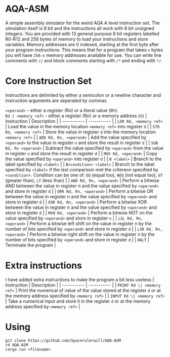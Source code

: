 # AQA-ASM
A simple assembly simulator for the weird AQA A level instruction set. The simulation itself is 8 bit and the instructions all work with 8 bit unsigned integers. You are provided with 13 general purpose 8 bit registers labelled R0-R12 and 256 bytes of memory to load your instructions and store variables. Memory addresses are 0 indexed, starting at the first byte after your program instructions. This means that for a program that takes `n` bytes you will have `256-n` memory addresses available for use. You can write line comments with `//` and block comments starting with `/*` and ending with `*/`.
# Core Instruction Set
Instructions are delimited by either a semicolon or a newline character and instruction arguments are seperated by commas.

`<operand>` - either a register (Rn) or a literal value (#n)    
`Rd | <memory ref>` - either a register (Rn) or a memory address (n)
| Instruction | Description |
| ----------- | ----------- |
| `LDR Rd, <memory ref>`  | Load the value in the memory location `<memory ref>` into register `d` |
| `STR Rd, <memory ref>` | Store the value in register `d` into the memory location `<memory ref>` |
| `ADD Rd, Rn, <operand>` | Add the value specified by `<operand>` to the value in register `n` and store the result in register `d` |
| `SUB Rd, Rn <operand>` | Subtract the value specified by `<operand>` from the value in register `n` and store the result in register `d` |
| `MOV Rd, <operand>` | Copy the value specified by `<operand>` into register `d` |
| `B <label>` | Branch to the label specified by `<label>` |
| `B<condition> <label>` | Branch to the label specified by `<label>` if the last comparison met the critereon specified by `<condition`>. Condition can be one of: `EQ` (equal too), `NEQ` (not equal too), `GT` (greater than), `LT` (less than) |
| `AND Rd, Rn, <operand>` | Perform a bitwise AND between the value in register n and the value specified by `<operand>` and store in register `d` |
| `ORR Rd, Rn, <operand>` | Perform a bitwise OR between the value in register n and the value specified by `<operand>` and store in register `d` |
| `EOR Rd, Rn, <operand>` | Perform a bitwise XOR between the value in register n and the value specified by `<operand>` and store in register `d` |
| `MVN Rd, <operand>` | Perform a bitwise NOT on the value specified by `<operand>` and store in register `n` |
| `LSL Rd, Rn, <operand>` | Perform a bitwise left shift on the value in register n by the number of bits specified by `<operand>` and store in register `d` |
| `LSR Rd, Rn, <operand>` | Perform a bitwise right shift on the value in register n by the number of bits specified by `<operand>` and store in register `d` |
| `HALT` | Terminate the program |
# Extra instructions
I have added extra instructions to make the program a bit less useless
| Instruction | Description |
| ----------- | ----------- |
| `PRINT Rd \| <memory ref>` | Print the numerical of value of the value stored at the register `d` or at the memory address specified by `<memory ref>` |
| `INPUT Rd \| <memory ref>` | Take a numerical input and store it in the register `d` or at the memory address specified by `<memory ref>` |
# Using
```
git clone https://github.com/Spacerulerwill/AQA-ASM
cd AQA-ASM
cargo run <filename>
```